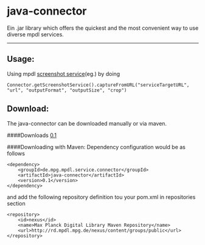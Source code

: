 java-connector
==============
Ein .jar library which offers the quickest and the most convenient way to use diverse mpdl services.

----------

Usage:
--------------------------------
Using mpdl [screenshot service][1](eg.) by doing
```
Connector.getScreenshotService().captureFromURL("serviceTargetURL", "url", "outputFormat", "outputSize", "crop")
```

Download:
--------------------------------
The java-connector can be downloaded manually or via maven.

####Downloads
[0.1][2]

####Downloading with Maven:
Dependency configuration would be as follows
```
<dependency>
    <groupId>de.mpg.mpdl.service.connector</groupId>
    <artifactId>java-connector</artifactId>
    <version>0.1</version>
</dependency>
```
and add the following repository definition tou your pom.xml in repositories section
```
<repository>
    <id>nexus</id>
    <name>Max Planck Digital Library Maven Repository</name>
    <url>http://rd.mpdl.mpg.de/nexus/content/groups/public</url>
</repository>
```

[1]: https://github.com/MPDL/screenshot-service
[2]: http://rd.mpdl.mpg.de/nexus/content/groups/public/de/mpg/mpdl/service/connector/java-connector/0.1/java-connector-0.1.jar
